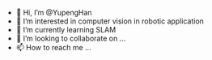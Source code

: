 - 👋 Hi, I’m @YupengHan
- 👀 I’m interested in computer vision in robotic application
- 🌱 I’m currently learning SLAM
- 💞️ I’m looking to collaborate on ...
- 📫 How to reach me ...

<!---
YupengHan/YupengHan is a ✨ special ✨ repository because its `README.md` (this file) appears on your GitHub profile.
You can click the Preview link to take a look at your changes.
--->
